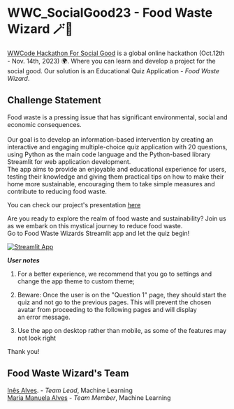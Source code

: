 # WWC_SocialGood23 - Food Waste Wizard 🪄🧙

[WWCode Hackathon For Social Good](https://hopin.com/events/wwcode-hackathon-for-social-good/registration) is a global online hackathon (Oct.12th - Nov. 14th, 2023) 🌍. Where you can learn and develop a project for the social good.
Our solution is an Educational Quiz Application - *Food Waste Wizard*. 

## Challenge Statement

Food waste is a pressing issue that has significant environmental, social and economic consequences.<br>  
Our goal is to develop an information-based intervention by creating an interactive and engaging multiple-choice quiz application with 20 questions, using Python as the main code language and the Python-based library Streamlit for web application development.<br> 
The app aims to provide an enjoyable and educational experience for users, testing their knowledge and giving them practical tips on how to make their home more sustainable, encouraging them to take simple measures and contribute to reducing food waste.

You can check our project's presentation [here]()

Are you ready to explore the realm of food waste and sustainability? Join us as we embark on this mystical journey to reduce food waste.<br>
Go to Food Waste Wizards Streamlit app and let the quiz begin! 

[![Streamlit App](https://static.streamlit.io/badges/streamlit_badge_black_white.svg)](https://foodwastewizard.streamlit.app/)

***User notes***

1. For a better experience, we recommend that you go to settings and change the app theme to custom theme; 

2. Beware: Once the user is on the "Question 1" page, they should start the quiz and not go to the previous pages. This will prevent the chosen avatar from proceeding to the following pages and will display an error message.

3. Use the app on desktop rather than mobile, as some of the features may not look right

Thank you! 

## Food Waste Wizard's Team

[Inês Alves](http://www.linkedin.com/in/inêstavaresalves). - *Team Lead*, Machine Learning<br>
[Maria Manuela Alves](https://www.linkedin.com/in/maria-manuela-alves/) - *Team Member*, Machine Learning




